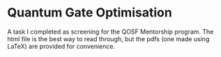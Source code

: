 # Quantum Gate Optimisation
A task I completed as screening for the QOSF Mentorship program.
The html file is the best way to read through, but the pdfs (one made using LaTeX) are provided for convenience.
